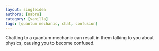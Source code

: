 ```yaml
---
layout: singleidea
authors: [nabru]
category: [vanilla]
tags: [quantum mechanic, chat, confusion]
---
```

Chatting to a quantum mechanic can result in them talking to you about physics,
causing you to become confused.
